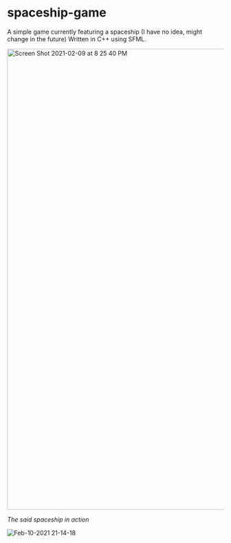 # spaceship-game

A simple game currently featuring a spaceship (I have no idea, might change in the future)
Written in C++ using SFML.

<img width="1072" alt="Screen Shot 2021-02-09 at 8 25 40 PM" src="https://user-images.githubusercontent.com/1648852/107357724-ca73bd00-6b15-11eb-8938-4d1d93570b73.png">

*The said spaceship in action*

![Feb-10-2021 21-14-18](https://user-images.githubusercontent.com/1648852/107508877-fa3dc600-6be4-11eb-9568-2327f3423f06.gif)
